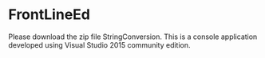 # FrontLineEd
Please download the zip file StringConversion.
This is a console application developed using Visual Studio 2015 community edition.
